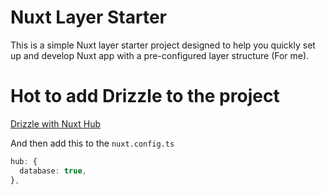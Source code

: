 # Nuxt Layer Starter

This is a simple Nuxt layer starter project designed to help you quickly set up and develop Nuxt app with a pre-configured layer structure (For me).

# Hot to add Drizzle to the project

[Drizzle with Nuxt Hub](https://hub.nuxt.com/docs/recipes/drizzle)

And then add this to the `nuxt.config.ts`

```ts
hub: {
  database: true,
},
```
